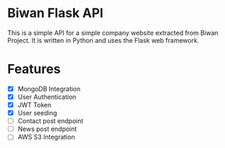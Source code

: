 # Biwan Flask API
This is a simple API for a simple company website extracted from Biwan Project. It is written in Python and uses the Flask web framework.

# Features
- [x] MongoDB Integration
- [x] User Authentication
- [x] JWT Token
- [x] User seeding
- [ ] Contact post endpoint
- [ ] News post endpoint
- [ ] AWS S3 Integration